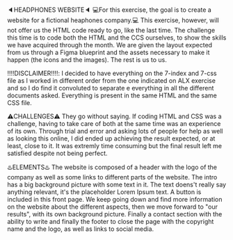 🔈HEADPHONES WEBSITE🔈
💻For this exercise, the goal is to create a website for a fictional heaphones company.💻
This exercise, however, will not offer us the HTML code ready to go, like the last time. The challenge this time is to code both the HTML and the CCS ourselves, to show the skills we have acquired through the month. We are given the layout expected from us through a Figma blueprint and the assets necessary to make it happen (the icons and the images). The rest is us to us.

‼‼️DISCLAIMER‼️‼️: I decided to have everything on the 7-index and 7-css file as I worked in different order from the one indicated on ALX exercise and so I do find it convoluted to separate e everything in all the different documents asked. Everything is present in the same HTML and the same CSS file.

⚠️CHALLENGES⚠️
They go without saying. If coding HTML and CSS was a challenge, having to take care of both at the same time was an experience of its own. Through trial and error and asking lots of people for help as well as looking this online, I did ended up achieving the result expected, or at least, close to it. It was extremly time consuming but the final result left me satisfied despite not being perfect.

♨️ELEMENTS♨️
The website is composed of a header with the logo of the company as well as some links to different parts of the website. The intro has a big background picture with some text in it. The text doens't really say anything relevant, it's the placeholder Lorem Ipsum text. A button is included in this front page. We keep going down and find more information on the website about the different aspects, then we move forward to "our results", with its own background picture. Finally a contact section with the ability to write and finally the footer to close the page with the copyright name and the logo, as well as links to social media.
